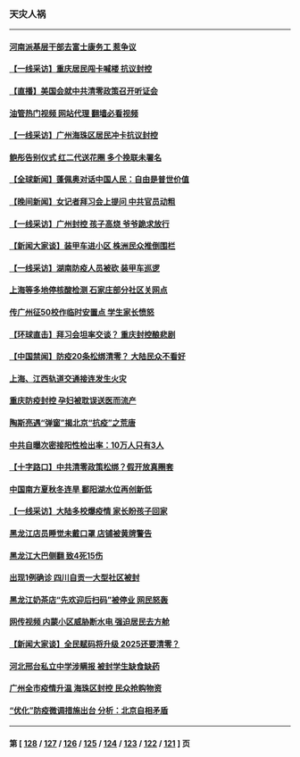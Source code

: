 ### 天灾人祸
---
#### [河南派基层干部去富士康务工 惹争议](../../pages/ncid280/n13866426.md?11160845) 
#### [【一线采访】重庆居民闯卡喊楼 抗议封控](../../pages/ncid280/n13866533.md?11160845) 
#### [【直播】美国会就中共清零政策召开听证会](../../pages/ncid280/n13865816.md?11160845) 
#### [油管热门视频 网站代理 翻墙必看视频](http://138.2.39.72:81/youtube.html?epic-marker?11160845)
#### [【一线采访】广州海珠区居民冲卡抗议封控](../../pages/ncid280/n13866321.md?11160845) 
#### [鲍彤告别仪式 红二代送花圈 多个挽联未署名](../../pages/ncid280/n13866320.md?11160845) 
#### [【全球新闻】蓬佩奥对话中国人民：自由是普世价值](../../pages/ncid280/n13866254.md?11160845) 
#### [【晚间新闻】女记者拜习会上提问 中共官员动粗](../../pages/ncid280/n13866252.md?11160845) 
#### [【一线采访】广州封控 孩子高烧 爷爷跪求放行](../../pages/ncid280/n13865595.md?11160845) 
#### [【新闻大家谈】装甲车进小区 株洲民众推倒围栏](../../pages/ncid280/n13865719.md?11160845) 
#### [【一线采访】湖南防疫人员被砍 装甲车巡逻](../../pages/ncid280/n13865593.md?11160845) 
#### [上海等多地停核酸检测 石家庄部分社区关网点](../../pages/ncid280/n13865623.md?11160845) 
#### [传广州征50校作临时安置点 学生家长愤怒](../../pages/ncid280/n13865559.md?11160845) 
#### [【环球直击】拜习会坦率交谈？ 重庆封控酿悲剧](../../pages/ncid280/n13865555.md?11160845) 
#### [【中国禁闻】防疫20条松绑清零？ 大陆民众不看好](../../pages/ncid280/n13865556.md?11160845) 
#### [上海、江西轨道交通接连发生火灾](../../pages/ncid280/n13865308.md?11160845) 
#### [重庆防疫封控 孕妇被耽误送医而流产](../../pages/ncid280/n13865161.md?11160845) 
#### [陶斯亮遇“弹窗”揭北京“抗疫”之荒唐](../../pages/ncid280/n13864497.md?11160845) 
#### [中共自曝次密接阳性检出率：10万人只有3人](../../pages/ncid280/n13864836.md?11160845) 
#### [【十字路口】中共清零政策松绑？假开放真圈套](../../pages/ncid280/n13864681.md?11160845) 
#### [中国南方夏秋冬连旱 鄱阳湖水位再创新低](../../pages/ncid280/n13864579.md?11160845) 
#### [【一线采访】大陆多校爆疫情 家长盼孩子回家](../../pages/ncid280/n13864605.md?11160845) 
#### [黑龙江店员睡觉未戴口罩 店铺被黄牌警告](../../pages/ncid280/n13864649.md?11160845) 
#### [黑龙江大巴侧翻 致4死15伤](../../pages/ncid280/n13864553.md?11160845) 
#### [出现1例确诊 四川自贡一大型社区被封](../../pages/ncid280/n13864550.md?11160845) 
#### [黑龙江奶茶店“先欢迎后扫码”被停业 网民怒轰](../../pages/ncid280/n13864334.md?11160845) 
#### [网传视频 内蒙小区威胁断水电 强迫居民去方舱](../../pages/ncid280/n13864173.md?11160845) 
#### [【新闻大家谈】全民赋码将升级 2025还要清零？](../../pages/ncid280/n13864258.md?11160845) 
#### [河北邢台私立中学涉瞒报 被封学生缺食缺药](../../pages/ncid280/n13864127.md?11160845) 
#### [广州全市疫情升温 海珠区封控 民众抢购物资](../../pages/ncid280/n13864032.md?11160845) 
#### [“优化”防疫微调措施出台 分析：北京自相矛盾](../../pages/ncid280/n13864033.md?11160845) 

---
#### 第 [ [128](./128.md?11160845) / [127](./127.md?11160845) / [126](./126.md?11160845) / [125](./125.md?11160845) / [124](./124.md?11160845) / [123](./123.md?11160845) / [122](./122.md?11160845) / [121](./121.md?11160845) ] 页
